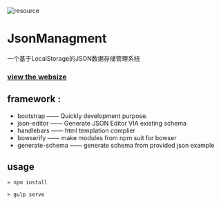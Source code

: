 ![resource](http://jogisapp.herokuapp.com/JsonManagement/images/example.jpg)

# JsonManagment  #
 一个基于LocalStorage的JSON数据存储管理系统

### [view the websize](http://jogisapp.herokuapp.com/JsonManagement/)

## framework :

* bootstrap —— Quickly development purpose.
* json-editor —— Generate JSON Editor VIA existing schema
* handlebars —— html templation complier
* bowserify —— make modules from npm suit for bowser
* generate-schema —— generate schema from provided json example

## usage

```
> npm install
```

```
> gulp serve
```
